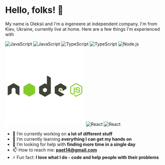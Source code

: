 
# Hello, folks! 👋

My name is Oleksii and I'm a ingeneere at independent company. I'm from Kiev, Ukraine, currently live at home. Here are a few things I'm experienced with

![JavaScript](https://img.shields.io/badge/-JavaScript-F7DF1E?style=flat-square&logo=javascript&logoColor=black)
![JavaScript](https://simpleicons.org/icons/javascript.svg)
![TypeScript](https://img.shields.io/badge/-TypeScript-3178C6?style=flat-square&logo=typescript&logoColor=white)
![TypeScript](https://simpleicons.org/icons/typescript.svg)
![Node.js](https://img.shields.io/badge/-Node.js-339933?style=flat-square&logo=node.js&logoColor=white)
![Node.js](https://raw.githubusercontent.com/devicons/devicon/master/icons/nodejs/nodejs-original-wordmark.svg)
![React](https://img.shields.io/badge/-React-61DAFB?style=flat-square&logo=react&logoColor=white)
![React](https://simpleicons.org/icons/react.svg)

- 🔭 I’m currently working on **a lot of different stuff**
- 🌱 I’m currently learning **everything I can get my hands on**
- 🤔 I’m looking for help with **finding more time in a single day**
- 📫 How to reach me: **paet14@gmail.com**
- ⚡ Fun fact: **I love what I do - code and help people with their problems**
